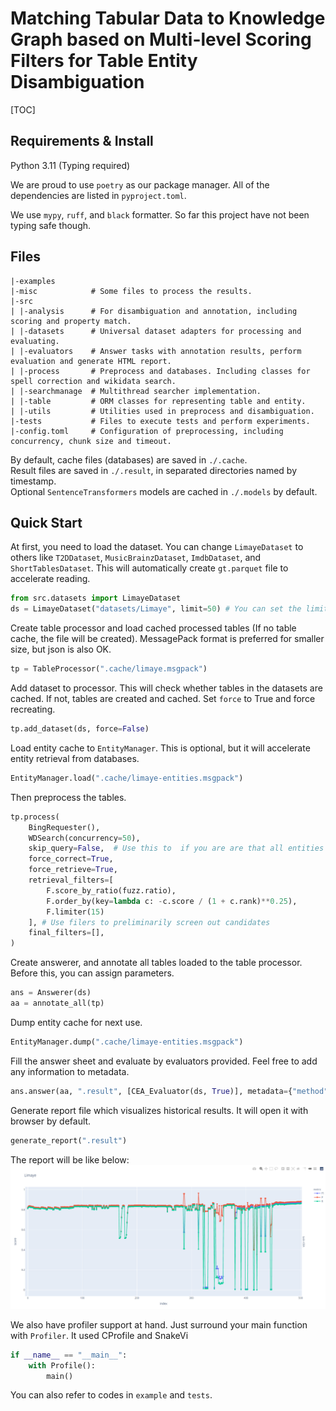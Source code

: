 # Matching Tabular Data to Knowledge Graph based on Multi-level Scoring Filters for Table Entity Disambiguation

[TOC]

## Requirements & Install

Python 3.11 (Typing required)

We are proud to use `poetry` as our package manager. All of the dependencies are listed in `pyproject.toml`.

We use `mypy`, `ruff`, and `black` formatter. So far this project have not been typing safe though.

## Files

```dir
|-examples
|-misc            # Some files to process the results.
|-src
| |-analysis      # For disambiguation and annotation, including scoring and property match.
| |-datasets      # Universal dataset adapters for processing and evaluating.
| |-evaluators    # Answer tasks with annotation results, perform evaluation and generate HTML report.
| |-process       # Preprocess and databases. Including classes for spell correction and wikidata search.
| |-searchmanage  # Multithread searcher implementation.
| |-table         # ORM classes for representing table and entity.
| |-utils         # Utilities used in preprocess and disambiguation.
|-tests           # Files to execute tests and perform experiments.
|-config.toml     # Configuration of preprocessing, including concurrency, chunk size and timeout.
```

By default, cache files (databases) are saved in `./.cache`.  
Result files are saved in `./.result`, in separated directories named by timestamp.  
Optional `SentenceTransformers` models are cached in `./.models` by default.

## Quick Start

At first, you need to load the dataset. You can change `LimayeDataset` to others like `T2DDataset`, `MusicBrainzDataset`, `ImdbDataset`, and `ShortTablesDataset`. This will automatically create `gt.parquet` file to accelerate reading.

```py
from src.datasets import LimayeDataset
ds = LimayeDataset("datasets/Limaye", limit=50) # You can set the limit of tables to use
```

Create table processor and load cached processed tables (If no table cache, the file will be created). MessagePack format is preferred for smaller size, but json is also OK.

```py
tp = TableProcessor(".cache/limaye.msgpack")
```

Add dataset to processor. This will check whether tables in the datasets are cached. If not, tables are created and cached. Set `force` to True and force recreating.

```py
tp.add_dataset(ds, force=False)
```

Load entity cache to `EntityManager`. This is optional, but it will accelerate entity retrieval from databases.

```py
EntityManager.load(".cache/limaye-entities.msgpack")
```

Then preprocess the tables.

```py
tp.process(
    BingRequester(),
    WDSearch(concurrency=50),
    skip_query=False,  # Use this to  if you are are that all entities are stored locally and no more KG query is needed
    force_correct=True,
    force_retrieve=True,
    retrieval_filters=[
        F.score_by_ratio(fuzz.ratio),
        F.order_by(key=lambda c: -c.score / (1 + c.rank)**0.25),
        F.limiter(15)
    ], # Use filers to preliminarily screen out candidates
    final_filters=[],
)
```

Create answerer, and annotate all tables loaded to the table processor. Before this, you can assign parameters.

```py
ans = Answerer(ds)
aa = annotate_all(tp)
```

Dump entity cache for next use.

```py
EntityManager.dump(".cache/limaye-entities.msgpack")
```

Fill the answer sheet and evaluate by evaluators provided. Feel free to add any information to metadata.

```py
ans.answer(aa, ".result", [CEA_Evaluator(ds, True)], metadata={"method": "..."})
```

Generate report file which visualizes historical results. It will open it with browser by default.

```py
generate_report(".result")
```

The report will be like below:
![demo-report](img/demo-report.png)

We also have profiler support at hand. Just surround your main function with `Profiler`. It used CProfile and SnakeVi

```py
if __name__ == "__main__":
    with Profile():
        main()
```

You can also refer to codes in `example` and `tests`.
